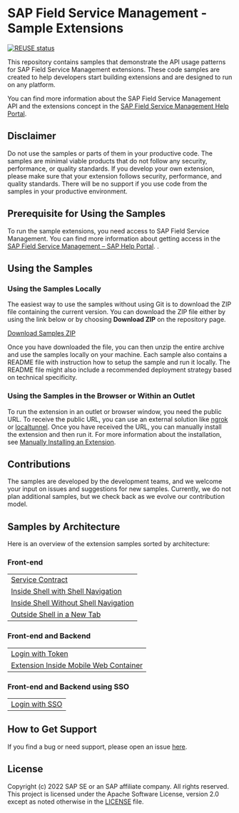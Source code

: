 # SAP Field Service Management - Sample Extensions

[![REUSE status](https://api.reuse.software/badge/github.com/SAP-samples/fsm-extension-sample)](https://api.reuse.software/info/github.com/SAP-samples/fsm-extension-sample)

This repository contains samples that demonstrate the API usage patterns for SAP Field Service Management extensions. These code samples are created to help developers start building extensions and are designed to run on any platform.

You can find more information about the SAP Field Service Management API and the extensions concept in the [SAP Field Service Management Help Portal](https://help.sap.com/viewer/product/SAP_FIELD_SERVICE_MANAGEMENT/Cloud/en-US).

## Disclaimer

Do not use the samples or parts of them in your productive code. The samples are minimal viable products that do not follow any security, performance, or quality standards. If you develop your own extension, please make sure that your extension follows security, performance, and quality standards. There will be no support if you use code from the samples in your productive environment.


## Prerequisite for Using the Samples

To run the sample extensions, you need access to SAP Field Service Management. You can find more information about getting access in the [SAP Field Service Management – SAP Help Portal](https://help.sap.com/viewer/product/SAP_FIELD_SERVICE_MANAGEMENT/Cloud/en-US).
.

## Using the Samples

### Using the Samples Locally 

The easiest way to use the samples without using Git is to download the ZIP file containing the current version. You can download the ZIP file either by using the link below or by choosing **Download ZIP** on the repository page.

[Download Samples ZIP](../../archive/master.zip)

Once you have downloaded the file, you can then unzip the entire archive and use the samples locally on your machine. Each sample also contains a README file with instruction how to setup the sample and run it locally. The README file might also include a recommended deployment strategy based on technical specificity.

### Using the Samples in the Browser or Within an Outlet

To run the extension in an outlet or browser window, you need the public URL. To receive the public URL, you can use an external solution like [ngrok](https://ngrok.com/) or [localtunnel](https://github.com/localtunnel/localtunnel). Once you have received the URL, you can manually install the extension and then run it. For more information about the installation, see [Manually Installing an Extension](https://help.sap.com/docs/SAP_FIELD_SERVICE_MANAGEMENT/fsm_extensions/install-manually.html).

## Contributions

The samples are developed by the development teams, and we welcome your input on issues and suggestions for new samples. Currently, we do not plan additional samples, but we check back as we evolve our contribution model.

## Samples by Architecture

Here is an overview of the extension samples sorted by architecture:

### Front-end

<table>
 <tr>
  <td><a href="samples/service-contract/">Service Contract</a></td>
 </tr>
 <tr>
  <td><a href="samples/with-shell-navigation/">Inside Shell with Shell Navigation</a></td>
 </tr>
 <tr>
  <td><a href="samples/without-shell-navigation/">Inside Shell Without Shell Navigation</a></td>
 </tr>
 <tr>
  <td><a href="samples/outside-shell/">Outside Shell in a New Tab</a></td>
 </tr>
</table>

### Front-end and Backend

<table>
 <tr>
  <td><a href="samples/login-with-token/">Login with Token</a></td>
 </tr>
 <tr>
  <td><a href="samples/mobile-web-container/">Extension Inside Mobile Web Container </a></td>
 </tr>
</table>

### Front-end and Backend using SSO

<table>
 <tr>
  <td><a href="samples/login-with-sso/">Login with SSO</a></td>
 </tr>
</table>

## How to Get Support

If you find a bug or need support, please open an issue [here](https://github.com/SAP-samples/fsm-extension-sample/issues/new).

## License
Copyright (c) 2022 SAP SE or an SAP affiliate company. All rights reserved. This project is licensed under the Apache Software License, version 2.0 except as noted otherwise in the [LICENSE](./LICENSES/Apache-2.0.txt) file.
